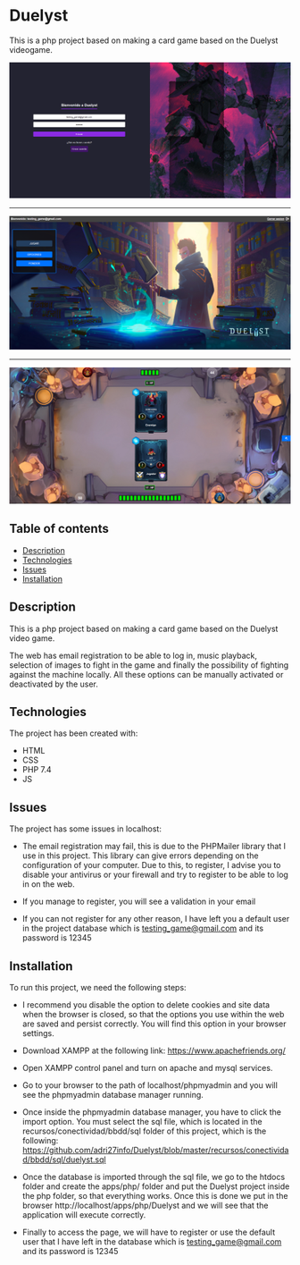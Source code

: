 # Duelyst

This is a php project based on making a card game based on the Duelyst videogame.

![Image text](utilidades/assets/images/app_preview3.png)

---

![Image text](utilidades/assets/images/app_preview2.png)

---

![Image text](utilidades/assets/images/app_preview.png)

## Table of contents

- [Description](#description)
- [Technologies](#technologies)
- [Issues](#issues)
- [Installation](#installation)

## Description

This is a php project based on making a card game based on the Duelyst video game.

The web has email registration to be able to log in, music playback, selection of images to fight in the game and finally the possibility of fighting against the machine locally. All these options can be manually activated or deactivated by the user.

## Technologies

The project has been created with:

- HTML
- CSS
- PHP 7.4
- JS

## Issues

The project has some issues in localhost:

- The email registration may fail, this is due to the PHPMailer library that I use in this project. This library can give errors depending on the configuration of your computer. Due to this, to register, I advise you to disable your antivirus or your firewall and try to register to be able to log in on the web.

- If you manage to register, you will see a validation in your email

- If you can not register for any other reason, I have left you a default user in the project database which is testing_game@gmail.com and its password is 12345

## Installation

To run this project, we need the following steps:

- I recommend you disable the option to delete cookies and site data when the browser is closed, so that the options you use within the web are saved and persist correctly. You will find this option in your browser settings.

- Download XAMPP at the following link: https://www.apachefriends.org/

- Open XAMPP control panel and turn on apache and mysql services.

- Go to your browser to the path of localhost/phpmyadmin and you will see the phpmyadmin database manager running.

- Once inside the phpmyadmin database manager, you have to click the import option. You must select the sql file, which is located in the recursos/conectividad/bbdd/sql folder of this project, which is the following: https://github.com/adri27info/Duelyst/blob/master/recursos/conectividad/bbdd/sql/duelyst.sql

- Once the database is imported through the sql file, we go to the htdocs folder and create the apps/php/ folder and put the Duelyst project inside the php folder, so that everything works. Once this is done we put in the browser http://localhost/apps/php/Duelyst and we will see that the application will execute correctly.

- Finally to access the page, we will have to register or use the default user that I have left in the database which is testing_game@gmail.com and its password is 12345
